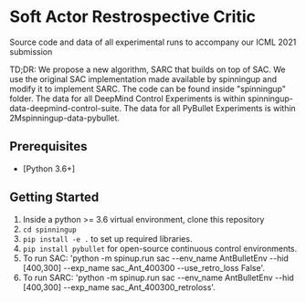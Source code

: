 # Soft Actor Restrospective Critic
Source code and data of all experimental runs to accompany our ICML 2021 submission

TD;DR: We propose a new algorithm, SARC that builds on top of SAC. We use the original SAC implementation made available by spinningup and modify it to implement SARC. The code can be found inside "spinningup" folder. The data for all DeepMind Control Experiments is within spinningup-data-deepmind-control-suite. The data for all PyBullet Experiments is within 2Mspinningup-data-pybullet. 

## Prerequisites
 * [Python 3.6+]

## Getting Started
 1. Inside a python >= 3.6 virtual environment, clone this repository <br>
 2. `cd spinningup`<br>
 3. `pip install -e .` to set up required libraries. <br>
 4. `pip install pybullet` for open-source continuous control environments. <br>
 5. To run SAC: 'python -m spinup.run sac --env_name AntBulletEnv --hid [400,300] --exp_name sac_Ant_400300 --use_retro_loss False'. <br>
 6. To run SARC: 'python -m spinup.run sac --env_name AntBulletEnv --hid [400,300] --exp_name sac_Ant_400300_retroloss'. <br>
